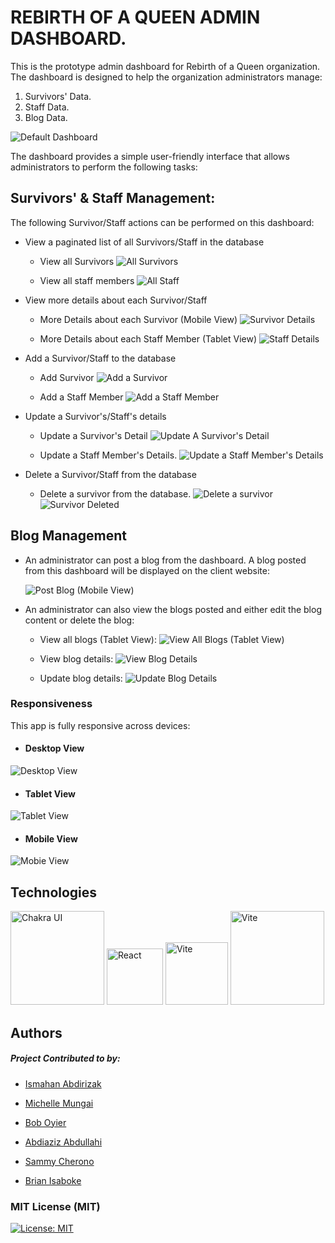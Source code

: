 # REBIRTH OF A QUEEN ADMIN DASHBOARD.

This is the prototype admin dashboard for Rebirth of a Queen organization.
The dashboard is designed to help the organization administrators manage:

1. Survivors' Data.
2. Staff Data.
3. Blog Data.

![Default Dashboard](/readme_resources/dashboard.png)

The dashboard provides a simple user-friendly interface that allows administrators to perform the following tasks:

## Survivors' & Staff Management:
The following Survivor/Staff actions can be performed on this dashboard:

* View a paginated list of all Survivors/Staff in the database

	* View all Survivors
	![All Survivors](/readme_resources/dashboard.png)

	* View all staff members
	![All Staff](/readme_resources/view_staff.png)

* View more details about each Survivor/Staff
	* More Details about each Survivor (Mobile View)
	![Survivor Details](/readme_resources/survivor_details.png)

	* More Details about each Staff Member (Tablet View)
	![Staff Details](/readme_resources/staff_details.png)

* Add a Survivor/Staff to the database
	* Add Survivor 
	![Add a Survivor](/readme_resources/add_survivor.png)
	
	* Add a Staff Member
	![Add a Staff Member](/readme_resources/add_staff.png)
* Update a Survivor's/Staff's details
	* Update a Survivor's Detail
	![Update A Survivor's Detail](/readme_resources/update_suvivor.png)

	* Update a Staff Member's Details.
	![Update a Staff Member's Details](/readme_resources/update-staff.png)

* Delete a Survivor/Staff from the database
	* Delete a survivor from the database.
	![Delete a survivor](/readme_resources/delete_survivor.png)
	![Survivor Deleted](/readme_resources/survivor_deleted.png)

## Blog Management
* An administrator can post a blog from the dashboard. A blog posted from this dashboard will be displayed on the client website:

	![Post Blog (Mobile View)](/readme_resources/post_blogs.png)

* An administrator can also view the blogs posted and either edit the blog content or delete the blog:

	* View all blogs (Tablet View):
	![View All Blogs (Tablet View)](/readme_resources/view_all_blogs.png)

	* View blog details:
	![View Blog Details](/readme_resources/view_blog_details.png)

	* Update blog details:
	![Update Blog Details](/readme_resources/update_blog.png)
### Responsiveness
This app is fully responsive across devices:
* #### Desktop View
![Desktop View](/readme_resources/dashboard.png)

* #### Tablet View
![Tablet View](/readme_resources/tablet_view.png)

* #### Mobile View
![Mobie View](/readme_resources/mobile_view.png)


## Technologies
<img src="https://chakra-ui.com/og-image.png" alt="Chakra UI" width=150/>
<img src="https://upload.wikimedia.org/wikipedia/commons/a/a7/React-icon.svg" alt="React" width=90/>
<img src="https://vitejs.dev/logo-with-shadow.png" alt="Vite" width=100/>
<img src="https://raw.githubusercontent.com/pmndrs/zustand/main/bear.jpg" alt="Vite" width=150/>

## Authors
##### Project Contributed to by:

* [Ismahan Abdirizak](https://github.com/ismahaneyy)

* [Michelle Mungai](https://github.com/Michelle-Mungai)

* [Bob Oyier](https://github.com/oyieroyier)

* [Abdiaziz Abdullahi](https://github.com/AbdiazizAbdullahi)

* [Sammy Cherono](https://github.com/Sammy-CK)

* [Brian Isaboke](https://github.com/Osorabrian)


### MIT License (MIT)

[![License: MIT](https://img.shields.io/badge/License-MIT-blue.svg)](https://opensource.org/licenses/MIT)